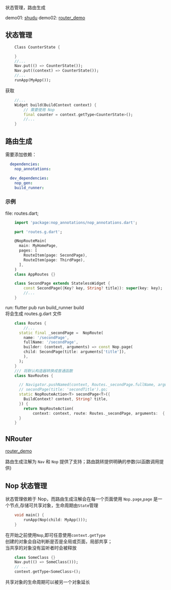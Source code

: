 状态管理，路由生成

demo01: [shudu](https://github.com/sersr/shudu)
demo02: [router_demo](https://github.com/sersr/router_demo)

## 状态管理

```dart
    Class CounterState {

    }
    //...
    Nav.put(() => CounterState());
    Nav.put((context) => CounterState());
    //...
    runApp(MyApp());
```

获取

```dart
    //...
    Widget build(BuildContext context) {
        // 需要使用 Nop
        final counter = context.getType<CounterState>();
        //...
    }
```

## 路由生成

需要添加依赖：

```yaml
  dependencies:
    nop_annotations:

  dev_dependencies:
    nop_gen:
    build_runner:
```

### 示例

file: routes.dart;

```dart
    import 'package:nop_annotations/nop_annotations.dart';

    part 'routes.g.dart';

    @NopRouteMain(
      main: MyHomePage,
      pages: [
        RouteItem(page: SecondPage),
        RouteItem(page: ThirdPage),
      ],
    )
    class AppRoutes {}

    class SecondPage extends StatelessWidget {
        const SecondPage({Key? key, String? title}): super(key: key);
        //...
    }

```

run: flutter pub run build_runner build  
将会生成 routes.g.dart 文件  

```dart
    class Routes {
        //...
      static final _secondPage =  NopRoute(
        name: '/secondPage',
        fullName: '/secondPage',
        builder: (context, arguments) => const Nop.page(
        child: SecondPage(title: arguments['title']),
        ),
      );
    }
    /// 将默认构造器转换成普通函数
    class NavRoutes {

      // Navigator.pushNamed(context, Routes._secondPage.fullName, arguments: {'title': 'secondTitle'});
      // secondPage(title: 'secondTitle').go;
      static NopRouteAction<T> secondPage<T>({
        BuildContext? context, String? title,
      }) {
        return NopRouteAction(
            context: context, route: Routes._secondPage, arguments:  {'title': title});
      }
    }
```

## NRouter

[router_demo](https://github.com/sersr/router_demo)

路由生成注解为 `Nav` 和 `Nop` 提供了支持；路由跳转提供明确的参数(以函数调用提供)

## Nop 状态管理

状态管理依赖于 Nop，而路由生成注解会在每一个页面使用 `Nop.page`,`page` 是一个节点,存储可共享对象，生命周期由`State`管理

```dart
    void main() {
        runApp(Nop(child: MyApp()));
    }
```

在开始之前使用`Nop`,即可任意使用`context.getType`  
创建的对象会自动判断是否是全局或页面，局部共享；  
当共享的对象没有监听者时会被释放

```dart
    class SomeClass {}
    Nav.put(() => SomeClass()));
    // ...
    context.getType<SomeClass>();
```

共享对象的生命周期可以被另一个对象延长
